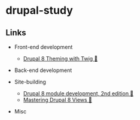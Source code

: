 # drupal-study

## Links

* Front-end development

  * [Drupal 8 Theming with Twig 📖](https://www.drupal.org/node/2571555)

* Back-end development

* Site-building

  * [Drupal 8 module development, 2nd edition 📖](https://www.drupal.org/node/3048139)
  * [Mastering Drupal 8 Views 📖](https://www.drupal.org/node/2720275)

* Misc

